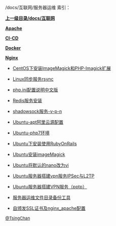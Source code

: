 /docs/互联网/服务器运维 索引：


**[上一级目录/docs/互联网](/docs/互联网/index.md)**

**[Apache](/docs/互联网/服务器运维/Apache/index.md)**

**[CI-CD](/docs/互联网/服务器运维/CI-CD/index.md)**

**[Docker](/docs/互联网/服务器运维/Docker/index.md)**

**[Nginx](/docs/互联网/服务器运维/Nginx/index.md)**

- [CentOS下安装ImageMagick和PHP-Imagick扩展](/docs/互联网/服务器运维/CentOS下安装ImageMagick和PHP-Imagick扩展.md)

- [Linux同步服务rsync](/docs/互联网/服务器运维/Linux同步服务rsync.md)

- [php.ini配置说明中文版](/docs/互联网/服务器运维/php.ini配置说明中文版.md)

- [Redis服务安装](/docs/互联网/服务器运维/Redis服务安装.md)

- [shadowsock服务-v-p-n](/docs/互联网/服务器运维/shadowsock服务-v-p-n.md)

- [Ubuntu-apt阿里云源配置](/docs/互联网/服务器运维/Ubuntu-apt阿里云源配置.md)

- [Ubuntu-php7环境](/docs/互联网/服务器运维/Ubuntu-php7环境.md)

- [Ubuntu下安装使用RubyOnRails](/docs/互联网/服务器运维/Ubuntu下安装使用RubyOnRails.md)

- [Ubuntu安装imageMagick](/docs/互联网/服务器运维/Ubuntu安装imageMagick.md)

- [Ubuntu将默认的nano改为vi](/docs/互联网/服务器运维/Ubuntu将默认的nano改为vim.md)

- [Ubuntu服务器搭建vpn服务IPSec与L2TP](/docs/互联网/服务器运维/Ubuntu服务器搭建vpn服务IPSec与L2TP.md)

- [Ubuntu服务器搭建VPN服务（pptp）](/docs/互联网/服务器运维/Ubuntu服务器搭建VPN服务（pptp）.md)

- [服务器运维文件目录备份工具](/docs/互联网/服务器运维/服务器运维文件目录备份工具.md)

- [自颁发SSL证书及nginx_apache配置](/docs/互联网/服务器运维/自颁发SSL证书及nginx_apache配置.md)


<font size=2 color='grey'> [@TsingChan](https://github.com/tsingchan) </font>